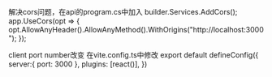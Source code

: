 解决cors问题，在api的program.cs中加入
builder.Services.AddCors();
app.UseCors(opt =>
{
    opt.AllowAnyHeader().AllowAnyMethod().WithOrigins("http://localhost:3000");
});

client port number改变
在vite.config.ts中修改
export default defineConfig({
  server:{
    port: 3000
  },
  plugins: [react()],
})
